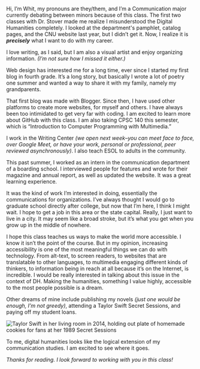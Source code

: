 Hi, I’m Whit, my pronouns are they/them, and I’m a Communication major currently debating between minors because of this class. The first two classes with Dr. Stover made me realize I misunderstood the Digital Humanities completely. I looked at the department's pamphlet, catalog pages, and the CNU website last year, but I didn’t get it. Now, I realize it is _**precisely**_ what I want to do with my career.

I love writing, as I said, but I am also a visual artist and enjoy organizing information. _(I’m not sure how I missed it either.)_

Web design has interested me for a long time, ever since I started my first blog in fourth grade. It’s a long story, but basically I wrote a lot of poetry one summer and wanted a way to share it with my family, namely my grandparents.

That first blog was made with Blogger. Since then, I have used other platforms to create more websites, for myself and others. I have always been too intimidated to get very far with coding.  I am excited to learn more about GitHub with this class. I am also taking CPSC 140 this semester, which is “Introduction to Computer Programming with Multimedia.”

I work in the Writing Center _(we open next week–you can meet face to face, over Google Meet, or have your work, personal or professional, peer reviewed asynchronously)_. I also teach ESOL to adults in the community. 

This past summer, I worked as an intern in the communication department of a boarding school. I interviewed people for features and wrote for their magazine and annual report, as well as updated the website. It was a great learning experience.

It was the kind of work I’m interested in doing, essentially the communications for organizations. I’ve always thought I would go to graduate school directly after college, but now that I’m here, I think I might wait. I hope to get a job in this area or the state capital. Really, I just want to live in a city. It may seem like a broad stroke, but it’s what you get when you grow up in the middle of nowhere.

I hope this class teaches us ways to make the world more accessible. I know it isn’t the point of the course. But in my opinion, increasing accessibility is one of the most meaningful things we can do with technology. From alt-text, to screen readers, to websites that are translatable to other languages, to multimedia engaging different kinds of thinkers, to information being in reach at all because it’s on the Internet, is incredible. I would be really interested in talking about this issue in the context of DH. Making the humanities, something I value highly, accessible to the most people possible is a dream.

Other dreams of mine include publishing my novels _(just one would be enough, I’m not greedy)_, attending a Taylor Swift Secret Sessions, and paying off my student loans.

![Taylor Swift in her living room in 2014, holding out plate of homemade cookies for fans at her 1989 Secret Sessions](https://akns-images.eonline.com/eol_images/Entire_Site/2014916/rs_1024x759-141016175525-1024.Taylor-Swift-Secret-Sessions.1.ms.101614_copy.jpg?fit=around%7C1024:759&output-quality=90&crop=1024:759;center,top)

To me, digital humanities looks like the logical extension of my communication studies. I am excited to see where it goes. 

_Thanks for reading. I look forward to working with you in this class!_
